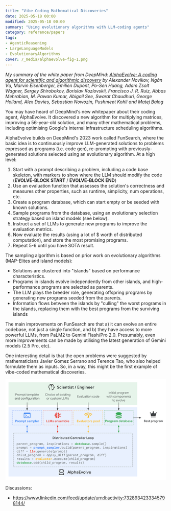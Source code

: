```yaml
---
title: "Vibe-Coding Mathematical Discoveries"
date: 2025-05-18 00:00
modified: 2025-05-18 00:00
summary: "Using evolutionary algorithms with LLM-coding agents"
category: reference/papers
tags:
- AgenticReasoning
- LargeLanguageModels
- EvolutionaryAlgorithms
cover: /_media/alphaevolve-fig-1.png
---
```


*My summary of the white paper from DeepMind: [AlphaEvolve: A coding agent for scientific and algorithmic discovery](https://storage.googleapis.com/deepmind-media/DeepMind.com/Blog/alphaevolve-a-gemini-powered-coding-agent-for-designing-advanced-algorithms/AlphaEvolve.pdf) by Alexander Novikov, Ngân Vu, Marvin Eisenberger, Emilien Dupont, Po-Sen Huang, Adam Zsolt Wagner, Sergey Shirobokov, Borislav Kozlovskii, Francisco J. R. Ruiz, Abbas Mehrabian, M. Pawan Kumar, Abigail See, Swarat Chaudhuri, George Holland, Alex Davies, Sebastian Nowozin, Pushmeet Kohli and Matej Balog*

You may have heard of DeepMind's new whitepaper about their coding agent, AlphaEvolve. It discovered a new algorithm for multiplying matrices, improving a 56-year-old solution, and many other mathematical problems, including optimising Google's internal infrastructure scheduling algorithms.

AlphaEvolve builds on DeepMind's 2023 work called FunSearch, where the basic idea is to continuously improve LLM-generated solutions to problems expressed as programs (i.e. code gen), re-prompting with previously-generated solutions selected using an evolutionary algorithm. At a high level:

1. Start with a prompt describing a problem, including a code base skeleton, with markers to show where the LLM should modify the code (**EVOLVE-BLOCK START** / **EVOLVE-BLOCK END**)
2. Use an evaluation function that assesses the solution's correctness and measures other properties, such as runtime, simplicity, num operations, etc.
3. Create a program database, which can start empty or be seeded with known solutions.
4. Sample programs from the database, using an evolutionary selection strategy based on island models (see below).
5. Instruct a set of LLMs to generate new programs to improve the evaluation metrics.
6. Now evaluate the results (using a lot of $ worth of distributed computation), and store the most promising programs.
 7. Repeat 5-6 until you have SOTA result.

The sampling algorithm is based on prior work on evolutionary algorithms (MAP-Elites and island models):

* Solutions are clustered into "islands" based on performance characteristics.
* Programs in islands evolve independently from other islands, and high-performance programs are selected as parents.
* The LLM plays the breeder role, generating offspring programs by generating new programs seeded from the parents.
* Information flows between the islands by "culling" the worst programs in the islands, replacing them with the best programs from the surviving islands

The main improvements on FunSearch are that a) it can evolve an entire codebase, not just a single function, and b) they have access to more powerful LLMs, from PaLM2 to Gemini Flash/Pro 2.0. Presumably, even more improvements can be made by utilising the latest generation of Gemini models (2.5 Pro, etc).

One interesting detail is that the open problems were suggested by mathematicians Javier Gomez Serrano and Terence Tao, who also helped formulate them as inputs. So, in a way, this might be the first example of vibe-coded mathematical discoveries.

![alphaevolve-fig-2.png](../../_media/alphaevolve-fig-2.png)

Discussions:
* https://www.linkedin.com/feed/update/urn:li:activity:7328934233345798144/
